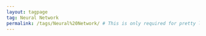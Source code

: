 ```yaml
---
layout: tagpage
tag: Neural Network
permalink: /tags/Neural%20Network/ # This is only required for pretty links.
---
```

